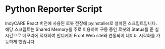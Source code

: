# Python Reporter Script
IndyCARE React 버전에 사용된 로봇 전장에 pyinstaller로 설치된 스크립트입니다.
해당 스크립트는 Shared Memory를 주로 이용하여 구동 중인 로봇의 Status를 준 실시간으로 메모리에 적재하여
인디케어 Front Web site와 연동되어 데이터 시각화를 가능하게 했습니다.
